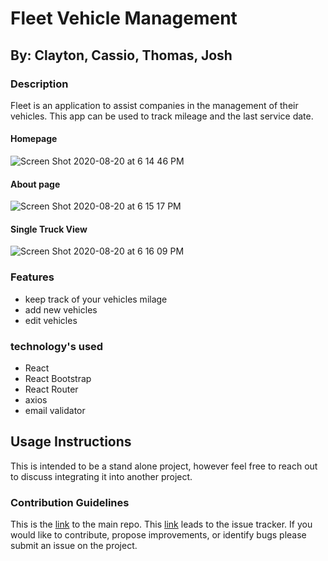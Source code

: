 # Fleet Vehicle Management

## By: Clayton, Cassio, Thomas, Josh

### Description

Fleet is an application to assist companies in the management of their vehicles. This app can be used to track mileage and the last service date.

#### Homepage

![Screen Shot 2020-08-20 at 6 14 46 PM](https://user-images.githubusercontent.com/67292469/90831238-4cc2b780-e311-11ea-9f3c-87dc4074a262.png)

#### About page

![Screen Shot 2020-08-20 at 6 15 17 PM](https://user-images.githubusercontent.com/67292469/90831277-606e1e00-e311-11ea-9dde-0b22a40ff1c1.png)

#### Single Truck View

![Screen Shot 2020-08-20 at 6 16 09 PM](https://user-images.githubusercontent.com/67292469/90831291-69f78600-e311-11ea-9470-a8dcfb57a18a.png)

### Features

- keep track of your vehicles milage
- add new vehicles
- edit vehicles

### technology's used

- React
- React Bootstrap
- React Router
- axios
- email validator
## Usage Instructions
This is intended to be a stand alone project, however feel free to reach out to discuss integrating it into another project.

### Contribution Guidelines

This is the [link](https://github.com/SEIR622-Cass-theCassettes/fleet-frontend) to the main repo. This [link](https://github.com/SEIR622-Cass-theCassettes/fleet-frontend/issues) leads to the issue tracker. If you would like to contribute, propose improvements, or identify bugs please submit an issue on the project.
